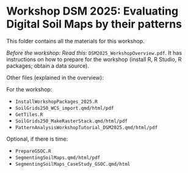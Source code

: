 # Workshop DSM 2025: Evaluating Digital Soil Maps by their patterns

This folder contains all the materials for this workshop.

*Before the workshop: Read this:* `DSM2025_WorkshopOverview.pdf`. It has instructions on how to prepare for the workshop (install R, R Studio, R packages; obtain a data source).

Other files (explained in the overview):

For the workshop:

- `InstallWorkshopPackages_2025.R`
- `SoilGrids250_WCS_import.qmd/html/pdf`
- `GetTiles.R`
- `SoilGrids250_MakeRasterStack.qmd/html/pdf`
- `PatternAnalysisWorkshopTutorial_DSM2025.qmd/html/pdf`

Optional, if there is time:

- `PrepareGSOC.R`
- `SegmentingSoilMaps.qmd/html/pdf`
- `SegmentingSoilMaps_CaseStudy_GSOC.qmd/html`
